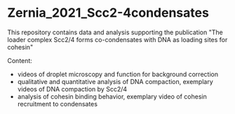# Zernia_2021_Scc2-4condensates

This repository contains data and analysis supporting the publication "The loader complex Scc2/4 forms co-condensates with DNA as loading sites for cohesin"

Content: 
- videos of droplet microscopy and function for background correction
- qualitative and quantitative analysis of DNA compaction, exemplary videos of DNA compaction by Scc2/4
- analysis of cohesin binding behavior, exemplary video of cohesin recruitment to condensates
